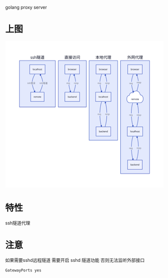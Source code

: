 golang proxy server
# 上图
![流程图](./flow.svg "工作流程图")

# 特性
ssh隧道代理


# 注意
如果需要sshd远程隧道 需要开启 sshd 隧道功能 否则无法监听外部接口
```
GatewayPorts yes
```